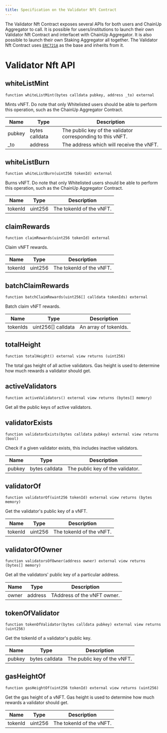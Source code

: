 ```yaml
---
title: Specification on the Validator Nft Contract
---
```


The Validator Nft Contract exposes several APIs for both users and ChainUp Aggregator to call. It is possible for users/institutions to launch their own Validator Nft Contract and interfacet with ChainUp Aggregator. It is also possible to launch their own Staking Aggregator all together. The Validator Nft Contract uses [`ERC721A`](https://github.com/chiru-labs/ERC721A) as the base and inherits from it.

# Validator Nft API

## **whiteListMint**

`function whiteListMint(bytes calldata pubkey, address _to) external`

Mints vNFT. Do note that only Whitelisted users should be able to perform this operation, such as the ChainUp Aggregator Contract.

| Name                  | Type                | Description                 | 
| --------------------------- | ----------------------- | ------------------------- |
| pubkey                        | bytes calldata        | The public key of the validator corresponding to this vNFT.
| _to                        | address        | The address which will receive the vNFT.

## **whiteListBurn**

`function whiteListBurn(uint256 tokenId) external`

Burns vNFT. Do note that only Whitelisted users should be able to perform this operation, such as the ChainUp Aggregator Contract.

| Name                  | Type                | Description                 | 
| --------------------------- | ----------------------- | ------------------------- |
| tokenId                        | uint256        | The tokenId of the vNFT.

## **claimRewards**

`function claimRewards(uint256 tokenId) external`

Claim vNFT rewards.

| Name                  | Type                | Description                 | 
| --------------------------- | ----------------------- | ------------------------- |
| tokenId                        | uint256        | The tokenId of the vNFT.

## **batchClaimRewards**

`function batchClaimRewards(uint256[] calldata tokenIds) external`

Batch claim vNFT rewards.

| Name                  | Type                | Description                 | 
| --------------------------- | ----------------------- | ------------------------- |
| tokenIds                        | uint256[] calldata   | An array of tokenIds.

## **totalHeight**

`function totalHeight() external view returns (uint256)`

The total gas height of all active validators. Gas height is used to determine how much rewards a validator should get.

## **activeValidators**

`function activeValidators() external view returns (bytes[] memory)`

Get all the public keys of active validators.

## **validatorExists**

`function validatorExists(bytes calldata pubkey) external view returns (bool)`

Check if a given validator exists, this includes inactive validators.

| Name                  | Type                | Description                 | 
| --------------------------- | ----------------------- | ------------------------- |
| pubkey                       | bytes calldata   | The public key of the validator.

## **validatorOf**

`function validatorOf(uint256 tokenId) external view returns (bytes memory)`

Get the validator's public key of a vNFT.

| Name                  | Type                | Description                 | 
| --------------------------- | ----------------------- | ------------------------- |
| tokenId                        | uint256        | The tokenId of the vNFT.

## **validatorOfOwner**

`function validatorsOfOwner(address owner) external view returns (bytes[] memory)`

Get all the validators' public key of a particular address.

| Name                  | Type                | Description                 | 
| --------------------------- | ----------------------- | ------------------------- |
| owner                  | address        | TAddress of the vNFT owner.

## **tokenOfValidator**

`function tokenOfValidator(bytes calldata pubkey) external view returns (uint256)`

Get the tokenId of a validator's public key.

| Name                  | Type                | Description                 | 
| --------------------------- | ----------------------- | ------------------------- |
| pubkey                | bytes calldata       | The public key of the vNFT.

## **gasHeightOf**

`function gasHeightOf(uint256 tokenId) external view returns (uint256)`

Get the gas height of a vNFT. Gas height is used to determine how much rewards a validator should get.

| Name                  | Type                | Description                 | 
| --------------------------- | ----------------------- | ------------------------- |
| tokenId                        | uint256        | The tokenId of the vNFT.
